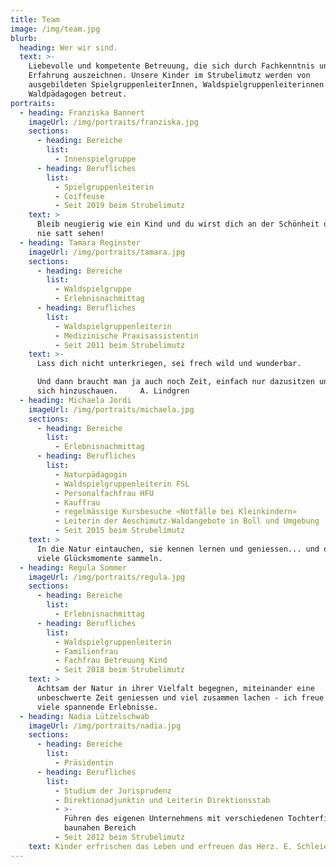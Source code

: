 ```yaml
---
title: Team
image: /img/team.jpg
blurb:
  heading: Wer wir sind.
  text: >-
    Liebevolle und kompetente Betreuung, die sich durch Fachkenntnis und
    Erfahrung auszeichnen. Unsere Kinder im Strubelimutz werden von
    ausgebildeten SpielgruppenleiterInnen, Waldspielgruppenleiterinnen und
    Waldpädagogen betreut.
portraits:
  - heading: Franziska Bannert
    imageUrl: /img/portraits/franziska.jpg
    sections:
      - heading: Bereiche
        list:
          - Innenspielgruppe
      - heading: Berufliches
        list:
          - Spielgruppenleiterin
          - Coiffeuse
          - Seit 2019 beim Strubelimutz
    text: >
      Bleib neugierig wie ein Kind und du wirst dich an der Schönheit des Lebens
      nie satt sehen!
  - heading: Tamara Reginster
    imageUrl: /img/portraits/tamara.jpg
    sections:
      - heading: Bereiche
        list:
          - Waldspielgruppe
          - Erlebnisnachmittag
      - heading: Berufliches
        list:
          - Waldspielgruppenleiterin
          - Medizinische Praxisassistentin
          - Seit 2011 beim Strubelimutz
    text: >-
      Lass dich nicht unterkriegen, sei frech wild und wunderbar. 

      Und dann braucht man ja auch noch Zeit, einfach nur dazusitzen und vor
      sich hinzuschauen.     A. Lindgren
  - heading: Michaela Jordi
    imageUrl: /img/portraits/michaela.jpg
    sections:
      - heading: Bereiche
        list:
          - Erlebnisnachmittag
      - heading: Berufliches
        list:
          - Naturpädagogin
          - Waldspielgruppenleiterin FSL
          - Personalfachfrau HFU
          - Kauffrau
          - regelmässige Kursbesuche «Notfälle bei Kleinkindern»
          - Leiterin der Aeschimutz-Waldangebote in Boll und Umgebung
          - Seit 2015 beim Strubelimutz
    text: >
      In die Natur eintauchen, sie kennen lernen und geniessen... und dabei ganz
      viele Glücksmomente sammeln.
  - heading: Regula Sommer
    imageUrl: /img/portraits/regula.jpg
    sections:
      - heading: Bereiche
        list:
          - Erlebnisnachmittag
      - heading: Berufliches
        list:
          - Waldspielgruppenleiterin
          - Familienfrau
          - Fachfrau Betreuung Kind
          - Seit 2018 beim Strubelimutz
    text: >
      Achtsam der Natur in ihrer Vielfalt begegnen, miteinander eine
      unbeschwerte Zeit geniessen und viel zusammen lachen - ich freue mich auf
      viele spannende Erlebnisse.
  - heading: Nadia Lützelschwab
    imageUrl: /img/portraits/nadia.jpg
    sections:
      - heading: Bereiche
        list:
          - Präsidentin
      - heading: Berufliches
        list:
          - Studium der Jurisprudenz
          - Direktionadjunktin und Leiterin Direktionsstab
          - >-
            Führen des eigenen Unternehmens mit verschiedenen Tochterfirmen im
            baunahen Bereich
          - Seit 2012 beim Strubelimutz
    text: Kinder erfrischen das Leben und erfreuen das Herz. E. Schleiermacher
---
```


